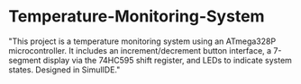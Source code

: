 # Temperature-Monitoring-System
"This project is a temperature monitoring system using an ATmega328P microcontroller. It includes an increment/decrement button interface, a 7-segment display via the 74HC595 shift register, and LEDs to indicate system states. Designed in SimulIDE."
